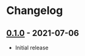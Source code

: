 # Changelog

## [0.1.0] - 2021-07-06

- Initial release

<!-- http://keepachangelog.com/ -->

<!-- [0.1.1]: https://github.com/SunRainw/rain-pages/compare/v0.1.0...v0.1.1 -->
[0.1.0]: https://github.com/SunRainw/rain-pages/releases/tag/v0.1.0

